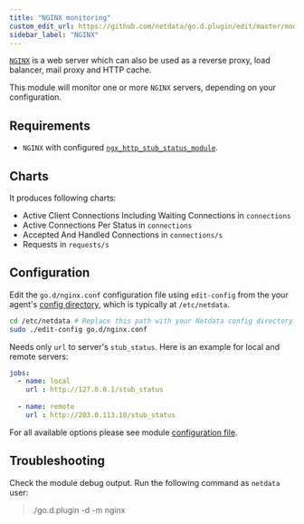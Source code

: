 ```yaml
---
title: "NGINX monitoring"
custom_edit_url: https://github.com/netdata/go.d.plugin/edit/master/modules/nginx/README.md
sidebar_label: "NGINX"
---
```




[`NGINX`](https://www.nginx.com/) is a web server which can also be used as a reverse proxy, load balancer, mail proxy and HTTP cache. 

This module will monitor one or more `NGINX` servers, depending on your configuration.

## Requirements

 -   `NGINX` with configured [`ngx_http_stub_status_module`](http://nginx.org/en/docs/http/ngx_http_stub_status_module.html).

## Charts

It produces following charts:

-   Active Client Connections Including Waiting Connections in `connections`
-   Active Connections Per Status in `connections`
-   Accepted And Handled Connections in `connections/s`
-   Requests in `requests/s`

## Configuration

Edit the `go.d/nginx.conf` configuration file using `edit-config` from the your agent's [config
directory](/guides/step-by-step/step-04#find-your-netdataconf-file), which is typically at `/etc/netdata`.

```bash
cd /etc/netdata # Replace this path with your Netdata config directory
sudo ./edit-config go.d/nginx.conf
```

Needs only `url` to server's `stub_status`. Here is an example for local and remote servers:

```yaml
jobs:
  - name: local
    url : http://127.0.0.1/stub_status
      
  - name: remote
    url : http://203.0.113.10/stub_status
```

For all available options please see module [configuration file](https://github.com/netdata/go.d.plugin/blob/master/config/go.d/nginx.conf).


## Troubleshooting

Check the module debug output. Run the following command as `netdata` user:

> ./go.d.plugin -d -m nginx
